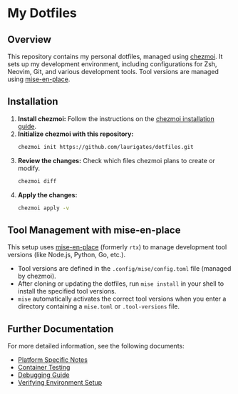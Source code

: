 # My Dotfiles

## Overview

This repository contains my personal dotfiles, managed using [chezmoi](https://www.chezmoi.io/). It sets up my development environment, including configurations for Zsh, Neovim, Git, and various development tools. Tool versions are managed using [mise-en-place](https://mise.jdx.dev/).

## Installation

1.  **Install chezmoi:** Follow the instructions on the [chezmoi installation guide](https://www.chezmoi.io/install/).
2.  **Initialize chezmoi with this repository:**
    ```bash
    chezmoi init https://github.com/laurigates/dotfiles.git
    ```
3.  **Review the changes:** Check which files chezmoi plans to create or modify.
    ```bash
    chezmoi diff
    ```
4.  **Apply the changes:**
    ```bash
    chezmoi apply -v
    ```

## Tool Management with mise-en-place

This setup uses [mise-en-place](https://mise.jdx.dev/) (formerly `rtx`) to manage development tool versions (like Node.js, Python, Go, etc.).

-   Tool versions are defined in the `.config/mise/config.toml` file (managed by chezmoi).
-   After cloning or updating the dotfiles, run `mise install` in your shell to install the specified tool versions.
-   `mise` automatically activates the correct tool versions when you enter a directory containing a `mise.toml` or `.tool-versions` file.

## Further Documentation

For more detailed information, see the following documents:

-   [Platform Specific Notes](./docs/platform_specific.md)
-   [Container Testing](./docs/container_testing.md)
-   [Debugging Guide](./docs/debugging.md)
-   [Verifying Environment Setup](./docs/verifying_environment.md)
